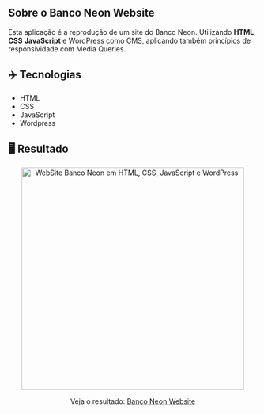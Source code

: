 ## Sobre o Banco Neon Website

Esta aplicação é a reprodução de um site do Banco Neon. Utilizando **HTML**, **CSS** **JavaScript** e WordPress como CMS, aplicando também princípios de responsividade com Media Queries.

## ✈️ Tecnologias

- HTML
- CSS
- JavaScript
- Wordpress

## 🖥️ Resultado

<div align="center">
  <img alt="WebSite Banco Neon em HTML, CSS, JavaScript e WordPress" src="https://imgur.com/a/eUjYrUq" width="450px"> 
  <p>Veja o resultado: <a href="https://danielrochadev.github.io/bank-neon-website/" target="_blank">Banco Neon Website</a></p>
</div>
